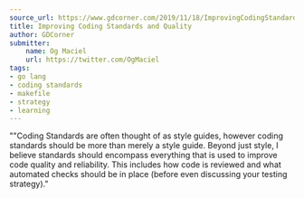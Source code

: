 ```yaml
---
source_url: https://www.gdcorner.com/2019/11/18/ImprovingCodingStandards.html
title: Improving Coding Standards and Quality
author: GDCorner
submitter:
    name: Og Maciel
    url: https://twitter.com/OgMaciel
tags:
- go lang
- coding standards
- makefile
- strategy
- learning
---
```


""Coding Standards are often thought of as style guides, however coding standards should be more than merely a style guide. Beyond just style, I believe standards should encompass everything that is used to improve code quality and reliability. This includes how code is reviewed and what automated checks should be in place (before even discussing your testing strategy)." 
